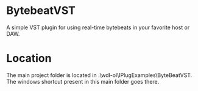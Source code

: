 # BytebeatVST
A simple VST plugin for using real-time bytebeats in your favorite host or DAW.

# Location
The main project folder is located in .\wdl-ol\IPlugExamples\ByteBeatVST. The windows shortcut present in this main folder goes there.